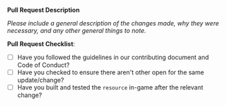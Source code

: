 **Pull Request Description**

_Please include a general description of the changes made, why they were necessary, 
and any other general things to note._

**Pull Request Checklist**:
* [ ] Have you followed the guidelines in our contributing document and Code of Conduct?
* [ ] Have you checked to ensure there aren't other open for the same update/change?
* [ ] Have you built and tested the `resource` in-game after the relevant change?
